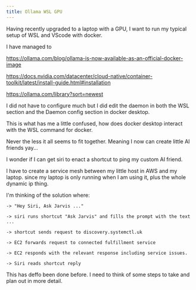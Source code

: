 ```yaml
---
title: Ollama WSL GPU
---
```


Having recently upgraded to a laptop with a GPU, I want to run my typical setup of WSL and VScode with docker.

I have managed to 

https://ollama.com/blog/ollama-is-now-available-as-an-official-docker-image

https://docs.nvidia.com/datacenter/cloud-native/container-toolkit/latest/install-guide.html#installation

https://ollama.com/library?sort=newest

I did not have to configure much but I did edit the daemon in both the WSL section and the Daemon config section in docker desktop.

This is what has me a little confused, how does docker desktop interact with the WSL command for docker.

Never the less it all seems to fit together. Meaning I now can create little AI friends yay...

I wonder if I can get siri to enact a shortcut to ping my custom AI friend.

I have to create a service mesh between my little host in AWS and my laptop. since my laptop is only running when I am using it, plus the whole dynamic ip thing.

I'm thinking of the solution where:

```
-> "Hey Siri, Ask Jarvis ..."

-> siri runs shortcut "Ask Jarvis" and fills the prompt with the text ...

-> shortcut sends request to discovery.systemctl.uk

-> EC2 forwards request to connected fulfillment service

-> EC2 responds with the relevant response including service issues.

-> Siri reads shortcut reply
```

This has deffo been done before. I need to think of some steps to take and plan out in more detail.